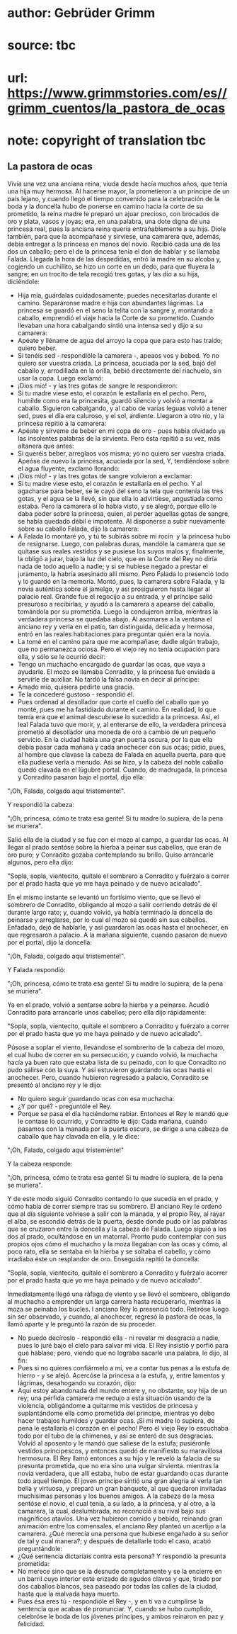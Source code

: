 # author: Gebrüder Grimm
# source: tbc
# url: https://www.grimmstories.com/es//grimm_cuentos/la_pastora_de_ocas
# note: copyright of translation tbc

## La pastora de ocas 

Vivía una vez una anciana reina, viuda desde hacía muchos años, que
tenía una hija muy hermosa. Al hacerse mayor, la prometieron a un
príncipe de un país lejano, y cuando llegó el tiempo convenido para la
celebración de la boda y la doncella hubo de ponerse en camino hacia la
corte de su prometido, la reina madre le preparó un ajuar precioso, con
brocados de oro y plata, vasos y joyas; era, en una palabra, una dote
digna de una princesa real, pues la anciana reina quería entrañablemente
a su hija. Diole también, para que la acompañase y sirviese, una
camarera que, además, debía entregar a la princesa en manos del novio.
Recibió cada una de las dos un caballo; pero el de la princesa tenía el
don de hablar y se llamaba Falada. Llegada la hora de las despedidas,
entró la madre en su alcoba y, cogiendo un cuchillito, se hizo un corte
en un dedo, para que fluyera la sangre; en un trocito de tela recogió
tres gotas, y las dio a su hija, diciéndole:
- Hija mía, guárdalas cuidadosamente; puedes necesitarlas durante el
camino.
Separáronse madre e hija con abundantes lágrimas. La princesa se guardó
en el seno la telita con la sangre y, montando a caballo, emprendió el
viaje hacia la Corte de su prometido. Cuando llevaban una hora
cabalgando sintió una intensa sed y dijo a su camarera:
- Apéate y lléname de agua del arroyo la copa que para esto has traído;
quiero beber.
- Si tenéis sed - respondióle la camarera -, apeaos vos y bebed. Yo no
quiero ser vuestra criada.
La princesa, acuciada por la sed, bajó del caballo y, arrodillada en la
orilla, bebió directamente del riachuelo, sin usar la copa. Luego
exclamó:
- ¡Dios mío! - y las tres gotas de sangre le respondieron:
- Si tu madre viese esto, el corazón le estallaría en el pecho.
Pero, humilde como era la princesita, guardó silencio y volvió a montar
a caballo. Siguieron cabalgando, y al cabo de varias leguas volvió a
tener sed, pues el día era caluroso, y el sol, ardiente. Llegaron a otro
río, y la princesa repitió a la camarera:
- Apéate y sírveme de beber en mi copa de oro - pues había olvidado ya
las insolentes palabras de la sirvienta.
Pero ésta repitió a su vez, más altanera que antes:
- Si queréis beber, arreglaos vos misma; yo no quiero ser vuestra
criada.
Apeóse de nuevo la princesa, acuciada por la sed, Y, tendiéndose sobre
el agua fluyente, exclamó llorando:
- ¡Dios mío! - y las tres gotas de sangre volvieron a exclamar:
- Si tu madre viese esto, el corazón le estallaría en el pecho.
Y al agacharse para beber, se le cayó del seno la tela que contenía las
tres gotas, y el agua se la llevó, sin que ella lo advirtiese,
angustiada como estaba. Pero la camarera sí lo había visto, y se alegró,
porque ello le daba poder sobre la princesa, quien, al perder aquellas
gotas de sangre, se había quedado débil e impotente.
Al disponerse a subir nuevamente sobre su caballo Falada, dijo la
camarera:
- A Falada lo montaré yo, y tú te subirás sobre mi rocín ­ y la princesa
hubo de resignarse. Luego, con palabras duras, mandóle la camarera que
se quitase sus reales vestidos y se pusiese los suyos malos y,
finalmente, la obligó a jurar, bajo la luz del cielo, que en la Corte
del Rey no diría nada de todo aquello a nadie; y si se hubiese negado a
prestar el juramento, la habría asesinado allí mismo. Pero Falada lo
presenció todo y lo guardó en la memoria.
Montó, pues, la camarera sobre Falada, y la novia auténtica sobre el
jamelgo, y así prosiguieron hasta llegar al palacio real. Grande fue el
regocijo a su entrada, y el príncipe salió presuroso a recibirlas, y
ayudó a la camarera a apearse del caballo, tomándola por su prometida.
Luego la condujeron arriba, mientras la verdadera princesa se quedaba
abajo. Al asomarse a la ventana el anciano rey y verla en el patio, tan
distinguida, delicada y hermosa, entró en las reales habitaciones para
preguntar quién era la novia.
- La tomé en el camino para que me acompañase; dadle algún trabajo, que
no permanezca ociosa.
Pero el viejo rey no tenía ocupación para ella, y sólo se le ocurrió
decir:
- Tengo un muchacho encargado de guardar las ocas, que vaya a ayudarle.
El mozo se llamaba Conradito, y la princesa fue enviada a servirle de
auxiliar.
No tardó la falsa novia en decir al príncipe:
- Amado mío, quisiera pedirte una gracia.
- Te la concederé gustoso - respondió él.
- Pues ordenad al desollador que corte el cuello del caballo que yo
monté, pues me ha fastidiado durante el camino.
En realidad, lo que temía era que el animal descubriese lo sucedido a la
princesa. Así, el leal Falada tuvo que morir, y, al enterarse de ello,
la verdadera princesa prometió al desollador una moneda de oro a cambio
de un pequeño servicio. En la ciudad había una gran puerta oscura, por
la que ella debía pasar cada mañana y cada anochecer con sus ocas;
pidió, pues, al hombre que clavase la cabeza de Falada en aquella
puerta, para que ella pudiese verla a menudo. Así se hizo, y la cabeza
del noble caballo quedó clavada en el lúgubre portal.
Cuando, de madrugada, la princesa y Conradito pasaron bajo el portal,
dijo ella:

"¡Oh, Falada, colgado aquí tristemente!".

Y respondió la cabeza:

"¡Oh, princesa, cómo te trata esa gente!
Si tu madre lo supiera,
de la pena se muriera".

Salió ella de la ciudad y se fue con el mozo al campo, a guardar las
ocas. Al llegar al prado sentóse sobre la hierba a peinar sus cabellos,
que eran de oro puro; y Conradito gozaba contemplando su brillo. Quiso
arrancarle algunos, pero ella dijo:

"Sopla, sopla, vientecito,
quítale el sombrero a Conradito
y fuérzalo a correr por el prado
hasta que yo me haya peinado
y de nuevo acicalado".

En el mismo instante se levantó un fortísimo viento, que se llevó el
sombrero de Conradito, obligando al mozo a salir corriendo detrás de él
durante largo rato; y, cuando volvió, ya había terminado la doncella de
peinarse y arreglarse, por lo cual el mozo se quedó sin sus cabellos.
Enfadado, dejó de hablarle, y así guardaron las ocas hasta el anochecer,
en que regresaron a palacio.
A la mañana siguiente, cuando pasaron de nuevo por el portal, dijo la
doncella:

"¡Oh, Falada, colgado aquí tristemente!".

Y Falada respondió:

"¡Oh, princesa, cómo te trata esa gente!
Si tu madre lo supiera,
de la pena se muriera".

Ya en el prado, volvió a sentarse sobre la hierba y a peinarse. Acudió
Conradito para arrancarle unos cabellos; pero ella dijo rápidamente:

"Sopla, sopla, vientecito,
quítale el sombrero a Conradito
y fuérzalo a correr por el prado
hasta que yo me haya peinado
y de nuevo acicalado".

Púsose a soplar el viento, llevándose el sombrerito de la cabeza del
mozo, el cual hubo de correr en su persecución, y cuando volvió, la
muchacha hacía ya buen rato que estaba lista de su peinado, con lo que
Conradito no pudo salirse con la suya. Y así estuvieron guardando las
ocas hasta el anochecer.
Pero, cuando hubieron regresado a palacio, Conradito se presentó al
anciano rey y le dijo:
- No quiero seguir guardando ocas con esa muchacha:
- ¿Y por qué? - preguntóle el Rey.
- Porque se pasa el día haciéndome rabiar.
Entonces el Rey le mandó que le contase lo ocurrido, y Conradito le
dijo:
Cada mañana, cuando pasamos con la manada por la puerta oscura, se
dirige a una cabeza de caballo que hay clavada en ella, y le dice:

"¡Oh, Falada, colgado aquí tristemente!"

Y la cabeza responde:

"¡Oh, princesa, cómo te trata esa gente!
Si tu madre lo supiera,
de la pena se muriera".

Y de este modo siguió Conradito contando lo que sucedía en el prado, y
cómo había de correr siempre tras su sombrero.
El anciano Rey le ordenó que al día siguiente volviese a salir con la
manada, y el propio Rey, al rayar el alba, se escondió detrás de la
puerta, desde donde pudo oír las palabras que se cruzaron entre la
doncella y la cabeza de Falada. Luego siguió a los dos al prado,
ocultándose en un matorral. Pronto pudo contemplar con sus propios ojos
cómo el muchacho y la moza llegaban con las ocas y cómo, al poco rato,
ella se sentaba en la hierba y se soltaba el cabello, y cómo irradiaba
éste un resplandor de oro. Enseguida repitió la doncella:

"Sopla, sopla, vientecito,
quítale el sombrero a Conradito
y fuérzalo acorrer por el prado
hasta que yo me haya peinado
y de nuevo acicalado".

Inmediatamente llegó una ráfaga de viento y se llevó el sombrero,
obligando al muchacho a emprender un larga carrera hasta recuperarlo,
mientras la moza se peinaba los bucles. l anciano Rey lo presenció todo.
Retiróse luego sin ser observado, y cuando, al anochecer, regresó la
pastora de ocas, la llamó aparte y le preguntó la razón de su proceder.
- No puedo decíroslo - respondió ella - ni revelar mi desgracia a nadie,
pues lo juré bajo el cielo para salvar mi vida.
El Rey insistió y porfió para que hablase; pero, viendo que no lograba
sacarle una palabra, le dijo, al fin:
- Pues si no quieres confiármelo a mí, ve a contar tus penas a la estufa
de hierro - y se alejó.
Acercóse la princesa a la estufa, y, entre lamentos y lágrimas,
desahogando su corazón, dijo:
- Aquí estoy abandonada del mundo entere y, no obstante, soy hija de un
rey; una pérfida camarera me redujo a esta situación usando de la
violencia, obligándome a quitarme mis vestidos de princesa y
suplantándome ella como prometida del príncipe, mientras yo debo hacer
trabajos humildes y guardar ocas. ¡Si mi madre lo supiera, de pena le
estallaría el corazón en el pecho!
Pero el viejo Rey lo escuchaba todo por el tubo de la chimenea, y así se
enteró de sus desgracias. Volvió al aposento y le mandó que saliese de
la estufa; pusiéronle vestidos principescos, y entonces quedó de
manifiesto su maravillosa hermosura. El Rey llamó entonces a su hijo y
le reveló la falacia de su presunta prometida, que no era sino una
vulgar sirvienta.
mientras la novia verdadera, que allí estaba, hubo de estar guardando
ocas durante todo aquel tiempo.
El joven príncipe sintió una gran alegría al verla tan bella y virtuosa,
y preparó un gran banquete, al que quedaron invitadas muchísimas
personas y los buenos amigos. A la cabeza de la mesa sentóse el novio,
el cual tenía, a su lado, a la princesa, y al otro, a la camarera, la
cual, deslumbrada, no reconoció a su rival bajo sus magníficos atavíos.
Una vez hubieron comido y bebido, reinando gran animación entre los
comensales, el anciano Rey planteó un acertijo a la camarera. ¿Qué
merecía una persona que hubiese engañado a su señor de tal y cual
manera?; y después de detallarle todo el caso, acabó preguntándole:
- ¿Qué sentencia dictaríais contra esta persona?
Y respondió la presunta prometida:
- No merece sino que se la desnude completamente y se la encierre en un
barril cuyo interior esté erizado de agudos clavos y que, tirado por dos
caballos blancos, sea paseado por todas las calles de la ciudad, hasta
que la malvada haya muerto.
- Pues ésa eres tú - respondióle el Rey -, y en ti va a cumplirse la
sentencia que acabas de pronunciar.
Y, cuando se hubo cumplido, celebróse le boda de los jóvenes príncipes,
y ambos reinaron en paz y felicidad.
